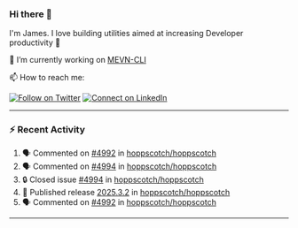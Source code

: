 ### Hi there 👋

I'm James. I love building utilities aimed at increasing Developer productivity :raised_hands: 

🔭 I’m currently working on [MEVN-CLI](https://github.com/madlabsinc/mevn-cli)

📫 How to reach me:

[![Follow on Twitter](https://img.shields.io/badge/--twitter?label=Twitter&logo=Twitter&style=social)](https://twitter.com/james_madhacks) [![Connect on LinkedIn](https://img.shields.io/badge/--linkedin?label=LinkedIn&logo=LinkedIn&style=social)](https://www.linkedin.com/in/jamesgeorge007)

---

### :zap: Recent Activity

<!--START_SECTION:activity-->
1. 🗣 Commented on [#4992](https://github.com/hoppscotch/hoppscotch/pull/4992#issuecomment-2805669825) in [hoppscotch/hoppscotch](https://github.com/hoppscotch/hoppscotch)
2. 🗣 Commented on [#4994](https://github.com/hoppscotch/hoppscotch/issues/4994#issuecomment-2805656523) in [hoppscotch/hoppscotch](https://github.com/hoppscotch/hoppscotch)
3. 🔒 Closed issue [#4994](https://github.com/hoppscotch/hoppscotch/issues/4994) in [hoppscotch/hoppscotch](https://github.com/hoppscotch/hoppscotch)
4. 🚀 Published release [2025.3.2](https://github.com/hoppscotch/hoppscotch/releases/tag/2025.3.2) in [hoppscotch/hoppscotch](https://github.com/hoppscotch/hoppscotch)
5. 🗣 Commented on [#4992](https://github.com/hoppscotch/hoppscotch/pull/4992#issuecomment-2804260022) in [hoppscotch/hoppscotch](https://github.com/hoppscotch/hoppscotch)
<!--END_SECTION:activity-->

---

<!--
**jamesgeorge007/jamesgeorge007** is a ✨ _special_ ✨ repository because its `README.md` (this file) appears on your GitHub profile.

Here are some ideas to get you started:

- 🌱 I’m currently learning ...
- 👯 I’m looking to collaborate on ...
- 🤔 I’m looking for help with ...
- 💬 Ask me about ...
- 😄 Pronouns: ...
- ⚡ Fun fact: ...
-->
